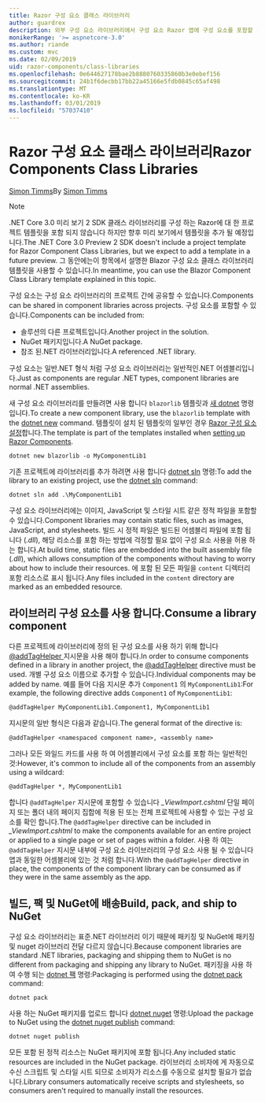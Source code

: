 ```yaml
---
title: Razor 구성 요소 클래스 라이브러리
author: guardrex
description: 외부 구성 요소 라이브러리에서 구성 요소 Razor 앱에 구성 요소를 포함할 수 있습니다 하는 방법을 알아봅니다.
monikerRange: '>= aspnetcore-3.0'
ms.author: riande
ms.custom: mvc
ms.date: 02/09/2019
uid: razor-components/class-libraries
ms.openlocfilehash: 0e644627178bae2b8880760335860b3e0ebef156
ms.sourcegitcommit: 24b1f6decbb17bb22a45166e5fdb0845c65af498
ms.translationtype: MT
ms.contentlocale: ko-KR
ms.lasthandoff: 03/01/2019
ms.locfileid: "57037410"
---
```

# <a name="razor-components-class-libraries"></a><span data-ttu-id="ff2aa-103">Razor 구성 요소 클래스 라이브러리</span><span class="sxs-lookup"><span data-stu-id="ff2aa-103">Razor Components Class Libraries</span></span>

<span data-ttu-id="ff2aa-104">[Simon Timms](https://github.com/stimms)</span><span class="sxs-lookup"><span data-stu-id="ff2aa-104">By [Simon Timms](https://github.com/stimms)</span></span>

> [!NOTE]
> <span data-ttu-id="ff2aa-105">.NET Core 3.0 미리 보기 2 SDK 클래스 라이브러리를 구성 하는 Razor에 대 한 프로젝트 템플릿을 포함 되지 않습니다 하지만 향후 미리 보기에서 템플릿을 추가 될 예정입니다.</span><span class="sxs-lookup"><span data-stu-id="ff2aa-105">The .NET Core 3.0 Preview 2 SDK doesn't include a project template for Razor Component Class Libraries, but we expect to add a template in a future preview.</span></span> <span data-ttu-id="ff2aa-106">그 동안에는이 항목에서 설명한 Blazor 구성 요소 클래스 라이브러리 템플릿을 사용할 수 있습니다.</span><span class="sxs-lookup"><span data-stu-id="ff2aa-106">In meantime, you can use the Blazor Component Class Library template explained in this topic.</span></span>

<span data-ttu-id="ff2aa-107">구성 요소는 구성 요소 라이브러리의 프로젝트 간에 공유할 수 있습니다.</span><span class="sxs-lookup"><span data-stu-id="ff2aa-107">Components can be shared in component libraries across projects.</span></span> <span data-ttu-id="ff2aa-108">구성 요소를 포함할 수 있습니다.</span><span class="sxs-lookup"><span data-stu-id="ff2aa-108">Components can be included from:</span></span>

* <span data-ttu-id="ff2aa-109">솔루션의 다른 프로젝트입니다.</span><span class="sxs-lookup"><span data-stu-id="ff2aa-109">Another project in the solution.</span></span>
* <span data-ttu-id="ff2aa-110">NuGet 패키지입니다.</span><span class="sxs-lookup"><span data-stu-id="ff2aa-110">A NuGet package.</span></span>
* <span data-ttu-id="ff2aa-111">참조 된.NET 라이브러리입니다.</span><span class="sxs-lookup"><span data-stu-id="ff2aa-111">A referenced .NET library.</span></span>

<span data-ttu-id="ff2aa-112">구성 요소는 일반.NET 형식 처럼 구성 요소 라이브러리는 일반적인.NET 어셈블리입니다.</span><span class="sxs-lookup"><span data-stu-id="ff2aa-112">Just as components are regular .NET types, component libraries are normal .NET assemblies.</span></span>

<span data-ttu-id="ff2aa-113">새 구성 요소 라이브러리를 만들려면 사용 합니다 `blazorlib` 템플릿과 [새 dotnet](/dotnet/core/tools/dotnet-new) 명령입니다.</span><span class="sxs-lookup"><span data-stu-id="ff2aa-113">To create a new component library, use the `blazorlib` template with the [dotnet new](/dotnet/core/tools/dotnet-new) command.</span></span> <span data-ttu-id="ff2aa-114">템플릿이 설치 된 템플릿의 일부인 경우 [Razor 구성 요소 설정](xref:razor-components/get-started)합니다.</span><span class="sxs-lookup"><span data-stu-id="ff2aa-114">The template is part of the templates installed when [setting up Razor Components](xref:razor-components/get-started).</span></span>

```console
dotnet new blazorlib -o MyComponentLib1
```

<span data-ttu-id="ff2aa-115">기존 프로젝트에 라이브러리를 추가 하려면 사용 합니다 [dotnet sln](/dotnet/core/tools/dotnet-sln) 명령:</span><span class="sxs-lookup"><span data-stu-id="ff2aa-115">To add the library to an existing project, use the [dotnet sln](/dotnet/core/tools/dotnet-sln) command:</span></span>

```console
dotnet sln add .\MyComponentLib1
```

<span data-ttu-id="ff2aa-116">구성 요소 라이브러리에는 이미지, JavaScript 및 스타일 시트 같은 정적 파일을 포함할 수 있습니다.</span><span class="sxs-lookup"><span data-stu-id="ff2aa-116">Component libraries may contain static files, such as images, JavaScript, and stylesheets.</span></span> <span data-ttu-id="ff2aa-117">빌드 시 정적 파일은 빌드된 어셈블리 파일에 포함 됩니다 (*.dll*), 해당 리소스를 포함 하는 방법에 걱정할 필요 없이 구성 요소 사용을 허용 하는 합니다.</span><span class="sxs-lookup"><span data-stu-id="ff2aa-117">At build time, static files are embedded into the built assembly file (*.dll*), which allows consumption of the components without having to worry about how to include their resources.</span></span> <span data-ttu-id="ff2aa-118">에 포함 된 모든 파일을 `content` 디렉터리 포함 리소스로 표시 됩니다.</span><span class="sxs-lookup"><span data-stu-id="ff2aa-118">Any files included in the `content` directory are marked as an embedded resource.</span></span> 

## <a name="consume-a-library-component"></a><span data-ttu-id="ff2aa-119">라이브러리 구성 요소를 사용 합니다.</span><span class="sxs-lookup"><span data-stu-id="ff2aa-119">Consume a library component</span></span>

<span data-ttu-id="ff2aa-120">다른 프로젝트에 라이브러리에 정의 된 구성 요소를 사용 하기 위해 합니다 [ @addTagHelper ](/aspnet/core/mvc/views/tag-helpers/intro#add-helper-label) 지시문을 사용 해야 합니다.</span><span class="sxs-lookup"><span data-stu-id="ff2aa-120">In order to consume components defined in a library in another project, the [@addTagHelper](/aspnet/core/mvc/views/tag-helpers/intro#add-helper-label) directive must be used.</span></span> <span data-ttu-id="ff2aa-121">개별 구성 요소 이름으로 추가할 수 있습니다.</span><span class="sxs-lookup"><span data-stu-id="ff2aa-121">Individual components may be added by name.</span></span> <span data-ttu-id="ff2aa-122">예를 들어 다음 지시문 추가 `Component1` 의 `MyComponentLib1`:</span><span class="sxs-lookup"><span data-stu-id="ff2aa-122">For example, the following directive adds `Component1` of `MyComponentLib1`:</span></span>

```cshtml
@addTagHelper MyComponentLib1.Component1, MyComponentLib1
```

<span data-ttu-id="ff2aa-123">지시문의 일반 형식은 다음과 같습니다.</span><span class="sxs-lookup"><span data-stu-id="ff2aa-123">The general format of the directive is:</span></span>

```cshtml
@addTagHelper <namespaced component name>, <assembly name>
```

<span data-ttu-id="ff2aa-124">그러나 모든 와일드 카드를 사용 하 여 어셈블리에서 구성 요소를 포함 하는 일반적인 것:</span><span class="sxs-lookup"><span data-stu-id="ff2aa-124">However, it's common to include all of the components from an assembly using a wildcard:</span></span>

```cshtml
@addTagHelper *, MyComponentLib1
```

<span data-ttu-id="ff2aa-125">합니다 `@addTagHelper` 지시문에 포함할 수 있습니다 *_ViewImport.cshtml* 단일 페이지 또는 폴더 내의 페이지 집합에 적용 된 또는 전체 프로젝트에 사용할 수 있는 구성 요소를 확인 합니다.</span><span class="sxs-lookup"><span data-stu-id="ff2aa-125">The `@addTagHelper` directive can be included in *_ViewImport.cshtml* to make the components available for an entire project or applied to a single page or set of pages within a folder.</span></span> <span data-ttu-id="ff2aa-126">사용 하 여는 `@addTagHelper` 지시문 내부에 구성 요소 라이브러리의 구성 요소 사용 될 수 있습니다 앱과 동일한 어셈블리에 있는 것 처럼 합니다.</span><span class="sxs-lookup"><span data-stu-id="ff2aa-126">With the `@addTagHelper` directive in place, the components of the component library can be consumed as if they were in the same assembly as the app.</span></span> 

## <a name="build-pack-and-ship-to-nuget"></a><span data-ttu-id="ff2aa-127">빌드, 팩 및 NuGet에 배송</span><span class="sxs-lookup"><span data-stu-id="ff2aa-127">Build, pack, and ship to NuGet</span></span>

<span data-ttu-id="ff2aa-128">구성 요소 라이브러리는 표준.NET 라이브러리 이기 때문에 패키징 및 NuGet에 패키징 및 nuget 라이브러리 전달 다르지 않습니다.</span><span class="sxs-lookup"><span data-stu-id="ff2aa-128">Because component libraries are standard .NET libraries, packaging and shipping them to NuGet is no different from packaging and shipping any library to NuGet.</span></span> <span data-ttu-id="ff2aa-129">패키징을 사용 하 여 수행 되는 [dotnet 팩](/dotnet/core/tools/dotnet-pack) 명령:</span><span class="sxs-lookup"><span data-stu-id="ff2aa-129">Packaging is performed using the [dotnet pack](/dotnet/core/tools/dotnet-pack) command:</span></span>

```console
dotnet pack
```

<span data-ttu-id="ff2aa-130">사용 하는 NuGet 패키지를 업로드 합니다 [dotnet nuget](/dotnet/core/tools/dotnet-nuget-push) 명령:</span><span class="sxs-lookup"><span data-stu-id="ff2aa-130">Upload the package to NuGet using the [dotnet nuget publish](/dotnet/core/tools/dotnet-nuget-push) command:</span></span>

```console
dotnet nuget publish
```

<span data-ttu-id="ff2aa-131">모든 포함 된 정적 리소스는 NuGet 패키지에 포함 됩니다.</span><span class="sxs-lookup"><span data-stu-id="ff2aa-131">Any included static resources are included in the NuGet package.</span></span> <span data-ttu-id="ff2aa-132">라이브러리 소비자에 게 자동으로 수신 스크립트 및 스타일 시트 되므로 소비자가 리소스를 수동으로 설치할 필요가 없습니다.</span><span class="sxs-lookup"><span data-stu-id="ff2aa-132">Library consumers automatically receive scripts and stylesheets, so consumers aren't required to manually install the resources.</span></span>

